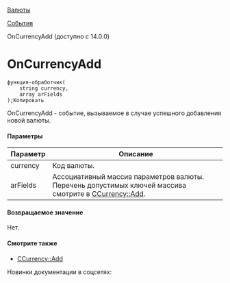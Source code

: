 [Валюты](/api_help/currency/index.php)

[События](/api_help/currency/events/index.php)

OnCurrencyAdd (доступно с 14.0.0)

OnCurrencyAdd
=============

```
функция-обработчик(
	string currency,
	array arFields
);Копировать
```

OnCurrencyAdd - событие, вызываемое в случае успешного добавления новой валюты.

#### Параметры

| Параметр | Описание |
| --- | --- |
| currency | Код валюты. |
| arFields | Ассоциативный массив параметров валюты. Перечень допустимых ключей массива смотрите в [CCurrency::Add](/api_help/currency/developer/ccurrency/ccurrency__add.17dc7357.php). |

#### Возвращаемое значение

Нет.

#### Смотрите также

* [CCurrency::Add](/api_help/currency/developer/ccurrency/ccurrency__add.17dc7357.php)

Новинки документации в соцсетях: